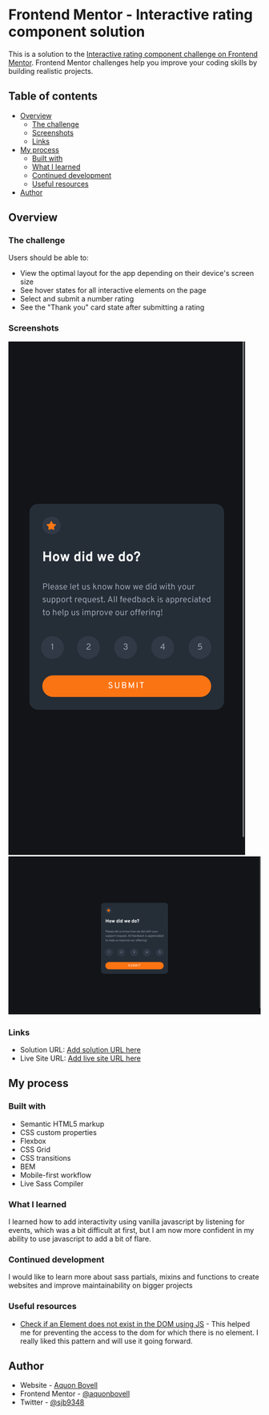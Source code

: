 # Frontend Mentor - Interactive rating component solution

This is a solution to the [Interactive rating component challenge on Frontend Mentor](https://www.frontendmentor.io/challenges/interactive-rating-component-koxpeBUmI). Frontend Mentor challenges help you improve your coding skills by building realistic projects.

## Table of contents

- [Overview](#overview)
  - [The challenge](#the-challenge)
  - [Screenshots](#screenshots)
  - [Links](#links)
- [My process](#my-process)
  - [Built with](#built-with)
  - [What I learned](#what-i-learned)
  - [Continued development](#continued-development)
  - [Useful resources](#useful-resources)
- [Author](#author)

## Overview

### The challenge

Users should be able to:

- View the optimal layout for the app depending on their device's screen size
- See hover states for all interactive elements on the page
- Select and submit a number rating
- See the "Thank you" card state after submitting a rating

### Screenshots

![mobile screenshot](/screenshots/mobile.png)
![desktop screenshot](/screenshots/desktop.png)

### Links

- Solution URL: [Add solution URL here](https://your-solution-url.com)
- Live Site URL: [Add live site URL here](https://your-live-site-url.com)

## My process

### Built with

- Semantic HTML5 markup
- CSS custom properties
- Flexbox
- CSS Grid
- CSS transitions
- BEM
- Mobile-first workflow
- Live Sass Compiler

### What I learned

I learned how to add interactivity using vanilla javascript by listening for events, which was a bit difficult at first, but I am now more confident in my ability to use javascript to add a bit of flare.

### Continued development

I would like to learn more about sass partials, mixins and functions to create websites and improve maintainability on bigger projects

### Useful resources

- [Check if an Element does not exist in the DOM using JS](https://bobbyhadz.com/blog/javascript-check-if-element-does-not-exist) - This helped me for preventing the access to the dom for which there is no element. I really liked this pattern and will use it going forward.

## Author

- Website - [Aquon Bovell](https://github.com/aquonbovell)
- Frontend Mentor - [@aquonbovell](https://www.frontendmentor.io/profile/aquonbovell)
- Twitter - [@sjb9348](https://www.twitter.com/sjb9348)

